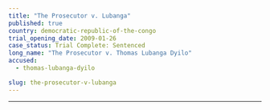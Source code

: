```yaml
---
title: "The Prosecutor v. Lubanga"
published: true
country: democratic-republic-of-the-congo
trial_opening_date: 2009-01-26
case_status: Trial Complete: Sentenced
long_name: "The Prosecutor v. Thomas Lubanga Dyilo"
accused:
  - thomas-lubanga-dyilo

slug: the-prosecutor-v-lubanga
---
```


---
